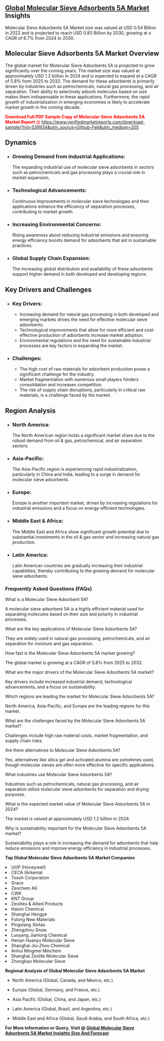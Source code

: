 <h2><a href="https://www.verifiedmarketreports.com/download-sample/?rid=539934&amp;utm_source=Github&amp;utm_medium=205" target="_blank">Global Molecular Sieve Adsorbents 5A Market</a> Insights</h2><p>Molecular Sieve Adsorbents 5A Market size was valued at USD 0.54 Billion in 2022 and is projected to reach USD 0.83 Billion by 2030, growing at a CAGR of 6.7% from 2024 to 2030.</p><p><h2>Molecular Sieve Adsorbents 5A Market Overview</h2> <p>The global market for Molecular Sieve Adsorbents 5A is projected to grow significantly over the coming years. The market size was valued at approximately USD 1.2 billion in 2024 and is expected to expand at a CAGR of 5.8% from 2025 to 2032. The demand for these adsorbents is primarily driven by industries such as petrochemicals, natural gas processing, and air separation. Their ability to selectively adsorb molecules based on size makes them indispensable in these applications. Furthermore, the rapid growth of industrialization in emerging economies is likely to accelerate market growth in the coming decade.</p> <p><p><span class=""><span style="color: #ff0000;"><strong>Download Full PDF Sample Copy of Molecular Sieve Adsorbents 5A Market Report</strong> @ </span><a href="https://www.verifiedmarketreports.com/download-sample/?rid=539934&amp;utm_source=Github-Feb&amp;utm_medium=205" target="_blank">https://www.verifiedmarketreports.com/download-sample/?rid=539934&amp;utm_source=Github-Feb&amp;utm_medium=205</a></span></p></p> <h2>Dynamics</h2> <ul> <li><h3>Growing Demand from Industrial Applications:</h3> The expanding industrial use of molecular sieve adsorbents in sectors such as petrochemicals and gas processing plays a crucial role in market expansion.</li> <li><h3>Technological Advancements:</h3> Continuous improvements in molecular sieve technologies and their applications enhance the efficiency of separation processes, contributing to market growth.</li> <li><h3>Increasing Environmental Concerns:</h3> Rising awareness about reducing industrial emissions and ensuring energy efficiency boosts demand for adsorbents that aid in sustainable practices.</li> <li><h3>Global Supply Chain Expansion:</h3> The increasing global distribution and availability of these adsorbents support higher demand in both developed and developing regions.</li> </ul> <h2>Key Drivers and Challenges</h2> <ul> <li><h3>Key Drivers:</h3> <ul> <li>Increasing demand for natural gas processing in both developed and emerging markets drives the need for effective molecular sieve adsorbents.</li> <li>Technological improvements that allow for more efficient and cost-effective production of adsorbents increase market adoption.</li> <li>Environmental regulations and the need for sustainable industrial processes are key factors in expanding the market.</li> </ul> </li> <li><h3>Challenges:</h3> <ul> <li>The high cost of raw materials for adsorbent production poses a significant challenge for the industry.</li> <li>Market fragmentation with numerous small players hinders consolidation and increases competition.</li> <li>The risk of supply chain disruptions, particularly in critical raw materials, is a challenge faced by the market.</li> </ul> </li> </ul> <h2>Region Analysis</h2> <ul> <li><h3>North America:</h3> The North American region holds a significant market share due to the robust demand from oil & gas, petrochemical, and air separation sectors.</li> <li><h3>Asia-Pacific:</h3> The Asia-Pacific region is experiencing rapid industrialization, particularly in China and India, leading to a surge in demand for molecular sieve adsorbents.</li> <li><h3>Europe:</h3> Europe is another important market, driven by increasing regulations for industrial emissions and a focus on energy-efficient technologies.</li> <li><h3>Middle East & Africa:</h3> The Middle East and Africa show significant growth potential due to substantial investments in the oil & gas sector and increasing natural gas production.</li> <li><h3>Latin America:</h3> Latin American countries are gradually increasing their industrial capabilities, thereby contributing to the growing demand for molecular sieve adsorbents.</li> </ul> <h3>Frequently Asked Questions (FAQs)</h3> <p>What is a Molecular Sieve Adsorbent 5A?</p> <p>A molecular sieve adsorbent 5A is a highly efficient material used for separating molecules based on their size and polarity in industrial processes.</p> <p>What are the key applications of Molecular Sieve Adsorbents 5A?</p> <p>They are widely used in natural gas processing, petrochemicals, and air separation for moisture and gas separation.</p> <p>How fast is the Molecular Sieve Adsorbents 5A market growing?</p> <p>The global market is growing at a CAGR of 5.8% from 2025 to 2032.</p> <p>What are the major drivers of the Molecular Sieve Adsorbents 5A market?</p> <p>Key drivers include increased industrial demand, technological advancements, and a focus on sustainability.</p> <p>Which regions are leading the market for Molecular Sieve Adsorbents 5A?</p> <p>North America, Asia-Pacific, and Europe are the leading regions for this market.</p> <p>What are the challenges faced by the Molecular Sieve Adsorbents 5A market?</p> <p>Challenges include high raw material costs, market fragmentation, and supply chain risks.</p> <p>Are there alternatives to Molecular Sieve Adsorbents 5A?</p> <p>Yes, alternatives like silica gel and activated alumina are sometimes used, though molecular sieves are often more effective for specific applications.</p> <p>What industries use Molecular Sieve Adsorbents 5A?</p> <p>Industries such as petrochemicals, natural gas processing, and air separation utilize molecular sieve adsorbents for separation and drying purposes.</p> <p>What is the expected market value of Molecular Sieve Adsorbents 5A in 2024?</p> <p>The market is valued at approximately USD 1.2 billion in 2024.</p> <p>Why is sustainability important for the Molecular Sieve Adsorbents 5A market?</p> <p>Sustainability plays a role in increasing the demand for adsorbents that help reduce emissions and improve energy efficiency in industrial processes.</p> </p><p><strong>Top Global Molecular Sieve Adsorbents 5A Market Companies</strong></p><div data-test-id=""><p><li>UOP (Honeywell)</li><li> CECA (Arkema)</li><li> Tosoh Corporation</li><li> Grace</li><li> Zeochem AG</li><li> CWK</li><li> KNT Group</li><li> Zeolites & Allied Products</li><li> Haixin Chemical</li><li> Shanghai Hengye</li><li> Fulong New Materials</li><li> Pingxiang Xintao</li><li> Zhengzhou Snow</li><li> Luoyang Jianlong Chemical</li><li> Henan Huanyu Molecular Sieve</li><li> Shanghai Jiu-Zhou Chemical</li><li> Anhui Mingmei Minchem</li><li> Shanghai Zeolite Molecular Sieve</li><li> Zhongbao Molecular Sieve</li></p><div><strong>Regional Analysis of&nbsp;Global Molecular Sieve Adsorbents 5A Market</strong></div><ul><li dir="ltr"><p dir="ltr">North America&nbsp;(Global, Canada, and Mexico, etc.)</p></li><li dir="ltr"><p dir="ltr">Europe (Global, Germany, and France, etc.)</p></li><li dir="ltr"><p dir="ltr">Asia Pacific&nbsp;(Global, China, and Japan, etc.)</p></li><li dir="ltr"><p dir="ltr">Latin America&nbsp;(Global, Brazil, and Argentina, etc.)</p></li><li dir="ltr">Middle East and Africa&nbsp;(Global, Saudi Arabia, and South Africa, etc.)</li></ul><p><strong>For More Information or Query, Visit @&nbsp;</strong><strong><a href="https://www.verifiedmarketreports.com/product/molecular-sieve-adsorbents-5a-market-size-and-forecast/?utm_source=Github&amp;utm_medium=205" target="_blank">Global Molecular Sieve Adsorbents 5A Market Insights Size And Forecast</a></strong></p></div>
